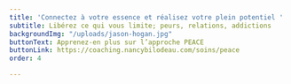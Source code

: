 ```yaml
---
title: 'Connectez à votre essence et réalisez votre plein potentiel '
subtitle: Libérez ce qui vous limite; peurs, relations, addictions
backgroundImg: "/uploads/jason-hogan.jpg"
buttonText: Apprenez-en plus sur l’approche PEACE
buttonLink: https://coaching.nancybilodeau.com/soins/peace
order: 4

---
```

